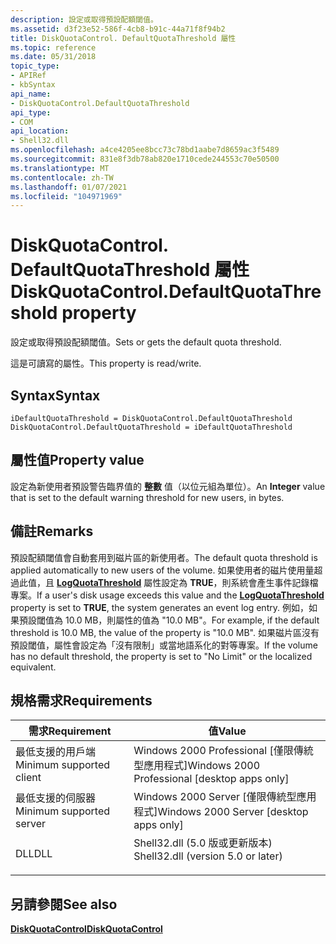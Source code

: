 ```yaml
---
description: 設定或取得預設配額閾值。
ms.assetid: d3f23e52-586f-4cb8-b91c-44a71f8f94b2
title: DiskQuotaControl. DefaultQuotaThreshold 屬性
ms.topic: reference
ms.date: 05/31/2018
topic_type:
- APIRef
- kbSyntax
api_name:
- DiskQuotaControl.DefaultQuotaThreshold
api_type:
- COM
api_location:
- Shell32.dll
ms.openlocfilehash: a4ce4205ee8bcc73c78bd1aabe7d8659ac3f5489
ms.sourcegitcommit: 831e8f3db78ab820e1710cede244553c70e50500
ms.translationtype: MT
ms.contentlocale: zh-TW
ms.lasthandoff: 01/07/2021
ms.locfileid: "104971969"
---
```

# <a name="diskquotacontroldefaultquotathreshold-property"></a><span data-ttu-id="2f11d-103">DiskQuotaControl. DefaultQuotaThreshold 屬性</span><span class="sxs-lookup"><span data-stu-id="2f11d-103">DiskQuotaControl.DefaultQuotaThreshold property</span></span>

<span data-ttu-id="2f11d-104">設定或取得預設配額閾值。</span><span class="sxs-lookup"><span data-stu-id="2f11d-104">Sets or gets the default quota threshold.</span></span>

<span data-ttu-id="2f11d-105">這是可讀寫的屬性。</span><span class="sxs-lookup"><span data-stu-id="2f11d-105">This property is read/write.</span></span>

## <a name="syntax"></a><span data-ttu-id="2f11d-106">Syntax</span><span class="sxs-lookup"><span data-stu-id="2f11d-106">Syntax</span></span>


```JScript
iDefaultQuotaThreshold = DiskQuotaControl.DefaultQuotaThreshold
DiskQuotaControl.DefaultQuotaThreshold = iDefaultQuotaThreshold
```



## <a name="property-value"></a><span data-ttu-id="2f11d-107">屬性值</span><span class="sxs-lookup"><span data-stu-id="2f11d-107">Property value</span></span>

<span data-ttu-id="2f11d-108">設定為新使用者預設警告臨界值的 **整數** 值（以位元組為單位）。</span><span class="sxs-lookup"><span data-stu-id="2f11d-108">An **Integer** value that is set to the default warning threshold for new users, in bytes.</span></span>

## <a name="remarks"></a><span data-ttu-id="2f11d-109">備註</span><span class="sxs-lookup"><span data-stu-id="2f11d-109">Remarks</span></span>

<span data-ttu-id="2f11d-110">預設配額閾值會自動套用到磁片區的新使用者。</span><span class="sxs-lookup"><span data-stu-id="2f11d-110">The default quota threshold is applied automatically to new users of the volume.</span></span> <span data-ttu-id="2f11d-111">如果使用者的磁片使用量超過此值，且 [**LogQuotaThreshold**](diskquotacontrol-logquotathreshold.md) 屬性設定為 **TRUE**，則系統會產生事件記錄檔專案。</span><span class="sxs-lookup"><span data-stu-id="2f11d-111">If a user's disk usage exceeds this value and the [**LogQuotaThreshold**](diskquotacontrol-logquotathreshold.md) property is set to **TRUE**, the system generates an event log entry.</span></span> <span data-ttu-id="2f11d-112">例如，如果預設閾值為 10.0 MB，則屬性的值為 "10.0 MB"。</span><span class="sxs-lookup"><span data-stu-id="2f11d-112">For example, if the default threshold is 10.0 MB, the value of the property is "10.0 MB".</span></span> <span data-ttu-id="2f11d-113">如果磁片區沒有預設閾值，屬性會設定為「沒有限制」或當地語系化的對等專案。</span><span class="sxs-lookup"><span data-stu-id="2f11d-113">If the volume has no default threshold, the property is set to "No Limit" or the localized equivalent.</span></span>

## <a name="requirements"></a><span data-ttu-id="2f11d-114">規格需求</span><span class="sxs-lookup"><span data-stu-id="2f11d-114">Requirements</span></span>



| <span data-ttu-id="2f11d-115">需求</span><span class="sxs-lookup"><span data-stu-id="2f11d-115">Requirement</span></span> | <span data-ttu-id="2f11d-116">值</span><span class="sxs-lookup"><span data-stu-id="2f11d-116">Value</span></span> |
|-------------------------------------|---------------------------------------------------------------------------------------------------------------|
| <span data-ttu-id="2f11d-117">最低支援的用戶端</span><span class="sxs-lookup"><span data-stu-id="2f11d-117">Minimum supported client</span></span><br/> | <span data-ttu-id="2f11d-118">Windows 2000 Professional \[僅限傳統型應用程式\]</span><span class="sxs-lookup"><span data-stu-id="2f11d-118">Windows 2000 Professional \[desktop apps only\]</span></span><br/>                                                    |
| <span data-ttu-id="2f11d-119">最低支援的伺服器</span><span class="sxs-lookup"><span data-stu-id="2f11d-119">Minimum supported server</span></span><br/> | <span data-ttu-id="2f11d-120">Windows 2000 Server \[僅限傳統型應用程式\]</span><span class="sxs-lookup"><span data-stu-id="2f11d-120">Windows 2000 Server \[desktop apps only\]</span></span><br/>                                                          |
| <span data-ttu-id="2f11d-121">DLL</span><span class="sxs-lookup"><span data-stu-id="2f11d-121">DLL</span></span><br/>                      | <dl> <span data-ttu-id="2f11d-122"><dt>Shell32.dll (5.0 版或更新版本) </dt></span><span class="sxs-lookup"><span data-stu-id="2f11d-122"><dt>Shell32.dll (version 5.0 or later)</dt></span></span> </dl> |



## <a name="see-also"></a><span data-ttu-id="2f11d-123">另請參閱</span><span class="sxs-lookup"><span data-stu-id="2f11d-123">See also</span></span>

<dl> <dt>

[<span data-ttu-id="2f11d-124">**DiskQuotaControl**</span><span class="sxs-lookup"><span data-stu-id="2f11d-124">**DiskQuotaControl**</span></span>](diskquotacontrol-object.md)
</dt> </dl>

 

 




